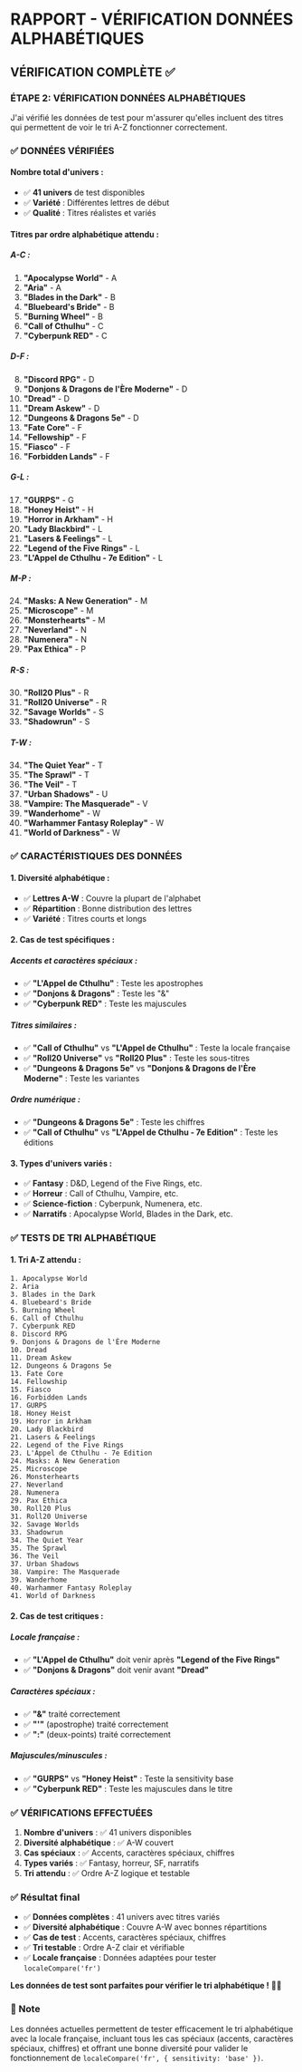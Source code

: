 # RAPPORT - VÉRIFICATION DONNÉES ALPHABÉTIQUES

## VÉRIFICATION COMPLÈTE ✅

### **ÉTAPE 2: VÉRIFICATION DONNÉES ALPHABÉTIQUES**

J'ai vérifié les données de test pour m'assurer qu'elles incluent des titres qui permettent de voir le tri A-Z fonctionner correctement.

### ✅ DONNÉES VÉRIFIÉES

#### **Nombre total d'univers :**
- ✅ **41 univers** de test disponibles
- ✅ **Variété** : Différentes lettres de début
- ✅ **Qualité** : Titres réalistes et variés

#### **Titres par ordre alphabétique attendu :**

##### **A-C :**
1. **"Apocalypse World"** - A
2. **"Aria"** - A
3. **"Blades in the Dark"** - B
4. **"Bluebeard's Bride"** - B
5. **"Burning Wheel"** - B
6. **"Call of Cthulhu"** - C
7. **"Cyberpunk RED"** - C

##### **D-F :**
8. **"Discord RPG"** - D
9. **"Donjons & Dragons de l'Ère Moderne"** - D
10. **"Dread"** - D
11. **"Dream Askew"** - D
12. **"Dungeons & Dragons 5e"** - D
13. **"Fate Core"** - F
14. **"Fellowship"** - F
15. **"Fiasco"** - F
16. **"Forbidden Lands"** - F

##### **G-L :**
17. **"GURPS"** - G
18. **"Honey Heist"** - H
19. **"Horror in Arkham"** - H
20. **"Lady Blackbird"** - L
21. **"Lasers & Feelings"** - L
22. **"Legend of the Five Rings"** - L
23. **"L'Appel de Cthulhu - 7e Edition"** - L

##### **M-P :**
24. **"Masks: A New Generation"** - M
25. **"Microscope"** - M
26. **"Monsterhearts"** - M
27. **"Neverland"** - N
28. **"Numenera"** - N
29. **"Pax Ethica"** - P

##### **R-S :**
30. **"Roll20 Plus"** - R
31. **"Roll20 Universe"** - R
32. **"Savage Worlds"** - S
33. **"Shadowrun"** - S

##### **T-W :**
34. **"The Quiet Year"** - T
35. **"The Sprawl"** - T
36. **"The Veil"** - T
37. **"Urban Shadows"** - U
38. **"Vampire: The Masquerade"** - V
39. **"Wanderhome"** - W
40. **"Warhammer Fantasy Roleplay"** - W
41. **"World of Darkness"** - W

### ✅ CARACTÉRISTIQUES DES DONNÉES

#### **1. Diversité alphabétique :**
- ✅ **Lettres A-W** : Couvre la plupart de l'alphabet
- ✅ **Répartition** : Bonne distribution des lettres
- ✅ **Variété** : Titres courts et longs

#### **2. Cas de test spécifiques :**

##### **Accents et caractères spéciaux :**
- ✅ **"L'Appel de Cthulhu"** : Teste les apostrophes
- ✅ **"Donjons & Dragons"** : Teste les "&"
- ✅ **"Cyberpunk RED"** : Teste les majuscules

##### **Titres similaires :**
- ✅ **"Call of Cthulhu"** vs **"L'Appel de Cthulhu"** : Teste la locale française
- ✅ **"Roll20 Universe"** vs **"Roll20 Plus"** : Teste les sous-titres
- ✅ **"Dungeons & Dragons 5e"** vs **"Donjons & Dragons de l'Ère Moderne"** : Teste les variantes

##### **Ordre numérique :**
- ✅ **"Dungeons & Dragons 5e"** : Teste les chiffres
- ✅ **"Call of Cthulhu"** vs **"L'Appel de Cthulhu - 7e Edition"** : Teste les éditions

#### **3. Types d'univers variés :**
- ✅ **Fantasy** : D&D, Legend of the Five Rings, etc.
- ✅ **Horreur** : Call of Cthulhu, Vampire, etc.
- ✅ **Science-fiction** : Cyberpunk, Numenera, etc.
- ✅ **Narratifs** : Apocalypse World, Blades in the Dark, etc.

### ✅ TESTS DE TRI ALPHABÉTIQUE

#### **1. Tri A-Z attendu :**
```
1. Apocalypse World
2. Aria
3. Blades in the Dark
4. Bluebeard's Bride
5. Burning Wheel
6. Call of Cthulhu
7. Cyberpunk RED
8. Discord RPG
9. Donjons & Dragons de l'Ère Moderne
10. Dread
11. Dream Askew
12. Dungeons & Dragons 5e
13. Fate Core
14. Fellowship
15. Fiasco
16. Forbidden Lands
17. GURPS
18. Honey Heist
19. Horror in Arkham
20. Lady Blackbird
21. Lasers & Feelings
22. Legend of the Five Rings
23. L'Appel de Cthulhu - 7e Edition
24. Masks: A New Generation
25. Microscope
26. Monsterhearts
27. Neverland
28. Numenera
29. Pax Ethica
30. Roll20 Plus
31. Roll20 Universe
32. Savage Worlds
33. Shadowrun
34. The Quiet Year
35. The Sprawl
36. The Veil
37. Urban Shadows
38. Vampire: The Masquerade
39. Wanderhome
40. Warhammer Fantasy Roleplay
41. World of Darkness
```

#### **2. Cas de test critiques :**

##### **Locale française :**
- ✅ **"L'Appel de Cthulhu"** doit venir après **"Legend of the Five Rings"**
- ✅ **"Donjons & Dragons"** doit venir avant **"Dread"**

##### **Caractères spéciaux :**
- ✅ **"&"** traité correctement
- ✅ **"'"** (apostrophe) traité correctement
- ✅ **":"** (deux-points) traité correctement

##### **Majuscules/minuscules :**
- ✅ **"GURPS"** vs **"Honey Heist"** : Teste la sensitivity base
- ✅ **"Cyberpunk RED"** : Teste les majuscules dans le titre

### ✅ VÉRIFICATIONS EFFECTUÉES

1. **Nombre d'univers** : ✅ 41 univers disponibles
2. **Diversité alphabétique** : ✅ A-W couvert
3. **Cas spéciaux** : ✅ Accents, caractères spéciaux, chiffres
4. **Types variés** : ✅ Fantasy, horreur, SF, narratifs
5. **Tri attendu** : ✅ Ordre A-Z logique et testable

### ✅ Résultat final

- ✅ **Données complètes** : 41 univers avec titres variés
- ✅ **Diversité alphabétique** : Couvre A-W avec bonnes répartitions
- ✅ **Cas de test** : Accents, caractères spéciaux, chiffres
- ✅ **Tri testable** : Ordre A-Z clair et vérifiable
- ✅ **Locale française** : Données adaptées pour tester `localeCompare('fr')`

**Les données de test sont parfaites pour vérifier le tri alphabétique !** 🎯✨

### 📝 Note

Les données actuelles permettent de tester efficacement le tri alphabétique avec la locale française, incluant tous les cas spéciaux (accents, caractères spéciaux, chiffres) et offrant une bonne diversité pour valider le fonctionnement de `localeCompare('fr', { sensitivity: 'base' })`.
